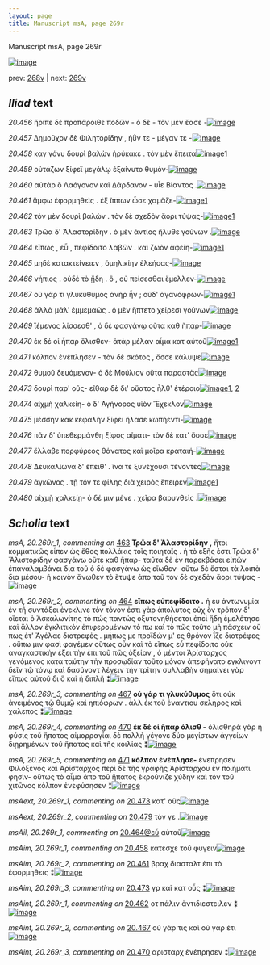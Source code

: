 ```yaml
---
layout: page
title: Manuscript msA, page 269r
---
```


Manuscript msA, page 269r

[![image](http://www.homermultitext.org/iipsrv?OBJ=IIP,1.0&FIF=/project/homer/pyramidal/deepzoom/hmt/vaimg/2017a/VA269RN_0439.tif&WID=100&CVT=JPEG)](http://www.homermultitext.org/ict2/?urn=urn:cite2:hmt:vaimg.2017a:VA269RN_0439)

prev:  [268v](../268v) | next:  [269v](../269v)

## *Iliad* text

*20.456* <a id="20.456"/> ἤριπε δὲ προπάροιθε ποδῶν - ὁ δὲ - τὸν μὲν ἔασε -[![image](http://www.homermultitext.org/iipsrv?OBJ=IIP,1.0&FIF=/project/homer/pyramidal/deepzoom/hmt/vaimg/2017a/VA269RN_0439.tif&RGN=0.2065,0.1838,0.4339,0.02918&WID=1000&CVT=JPEG)](http://www.homermultitext.org/ict2/?urn=urn:cite2:hmt:vaimg.2017a:VA269RN_0439@0.2065,0.1838,0.4339,0.02918)

*20.457* <a id="20.457"/> Δημοῦχον δὲ Φιλητορίδην , ἠΰν τε - μέγαν τε -[![image](http://www.homermultitext.org/iipsrv?OBJ=IIP,1.0&FIF=/project/homer/pyramidal/deepzoom/hmt/vaimg/2017a/VA269RN_0439.tif&RGN=0.2006,0.2055,0.4016,0.02960&WID=1000&CVT=JPEG)](http://www.homermultitext.org/ict2/?urn=urn:cite2:hmt:vaimg.2017a:VA269RN_0439@0.2006,0.2055,0.4016,0.02960)

*20.458* <a id="20.458"/> καγ γόνυ δουρὶ βαλὼν ἠρύκακε . τὸν μὲν ἔπειτα[![image](http://www.homermultitext.org/iipsrv?OBJ=IIP,1.0&FIF=/project/homer/pyramidal/deepzoom/hmt/vaimg/2017a/VA269RN_0439.tif&RGN=0.2065,0.2274,0.4073,0.02600&WID=1000&CVT=JPEG)](http://www.homermultitext.org/ict2/?urn=urn:cite2:hmt:vaimg.2017a:VA269RN_0439@0.2065,0.2274,0.4073,0.02600)[1](#msAim_20.269r_1)

*20.459* <a id="20.459"/> οὐτάζων ξίφεϊ μεγάλῳ ἐξαίνυτο θυμόν-[![image](http://www.homermultitext.org/iipsrv?OBJ=IIP,1.0&FIF=/project/homer/pyramidal/deepzoom/hmt/vaimg/2017a/VA269RN_0439.tif&RGN=0.2012,0.2474,0.4000,0.02863&WID=1000&CVT=JPEG)](http://www.homermultitext.org/ict2/?urn=urn:cite2:hmt:vaimg.2017a:VA269RN_0439@0.2012,0.2474,0.4000,0.02863)

*20.460* <a id="20.460"/> αὐτὰρ ὃ Λαόγονον καὶ Δάρδανον - υἷε Βίαντος .[![image](http://www.homermultitext.org/iipsrv?OBJ=IIP,1.0&FIF=/project/homer/pyramidal/deepzoom/hmt/vaimg/2017a/VA269RN_0439.tif&RGN=0.2021,0.2661,0.4044,0.02614&WID=1000&CVT=JPEG)](http://www.homermultitext.org/ict2/?urn=urn:cite2:hmt:vaimg.2017a:VA269RN_0439@0.2021,0.2661,0.4044,0.02614)

*20.461* <a id="20.461"/> ἄμφω ἐφορμηθεὶς . ἐξ ἵππων ὦσε χαμᾶζε-[![image](http://www.homermultitext.org/iipsrv?OBJ=IIP,1.0&FIF=/project/homer/pyramidal/deepzoom/hmt/vaimg/2017a/VA269RN_0439.tif&RGN=0.2003,0.2842,0.3845,0.02628&WID=1000&CVT=JPEG)](http://www.homermultitext.org/ict2/?urn=urn:cite2:hmt:vaimg.2017a:VA269RN_0439@0.2003,0.2842,0.3845,0.02628)[1](#msAim_20.269r_2)

*20.462* <a id="20.462"/> τὸν μὲν δουρὶ βαλὼν . τὸν δὲ σχεδὸν ἄορι τύψας-[![image](http://www.homermultitext.org/iipsrv?OBJ=IIP,1.0&FIF=/project/homer/pyramidal/deepzoom/hmt/vaimg/2017a/VA269RN_0439.tif&RGN=0.1982,0.3030,0.4274,0.02974&WID=1000&CVT=JPEG)](http://www.homermultitext.org/ict2/?urn=urn:cite2:hmt:vaimg.2017a:VA269RN_0439@0.1982,0.3030,0.4274,0.02974)[1](#msAint_20.269r_1)

*20.463* <a id="20.463"/> Τρῶα δ' Ἀλαστορίδην . ὁ μὲν ἀντίος ἤλυθε γούνων .[![image](http://www.homermultitext.org/iipsrv?OBJ=IIP,1.0&FIF=/project/homer/pyramidal/deepzoom/hmt/vaimg/2017a/VA269RN_0439.tif&RGN=0.1966,0.3241,0.4224,0.02974&WID=1000&CVT=JPEG)](http://www.homermultitext.org/ict2/?urn=urn:cite2:hmt:vaimg.2017a:VA269RN_0439@0.1966,0.3241,0.4224,0.02974)

*20.464* <a id="20.464"/> εἴπως , εὗ , πεφίδοιτο λαβὼν . καὶ ζωὸν ἀφείη-[![image](http://www.homermultitext.org/iipsrv?OBJ=IIP,1.0&FIF=/project/homer/pyramidal/deepzoom/hmt/vaimg/2017a/VA269RN_0439.tif&RGN=0.1969,0.3420,0.4147,0.02808&WID=1000&CVT=JPEG)](http://www.homermultitext.org/ict2/?urn=urn:cite2:hmt:vaimg.2017a:VA269RN_0439@0.1969,0.3420,0.4147,0.02808)[1](#msAil_20.269r_1)

*20.465* <a id="20.465"/> μηδὲ κατακτείνειεν , ὁμηλικίην ἐλεήσας-[![image](http://www.homermultitext.org/iipsrv?OBJ=IIP,1.0&FIF=/project/homer/pyramidal/deepzoom/hmt/vaimg/2017a/VA269RN_0439.tif&RGN=0.1968,0.3603,0.4278,0.02960&WID=1000&CVT=JPEG)](http://www.homermultitext.org/ict2/?urn=urn:cite2:hmt:vaimg.2017a:VA269RN_0439@0.1968,0.3603,0.4278,0.02960)

*20.466* <a id="20.466"/> νήπιος . οὐδὲ τὸ ᾔδη . ὃ , οὐ πείσεσθαι ἔμελλεν-[![image](http://www.homermultitext.org/iipsrv?OBJ=IIP,1.0&FIF=/project/homer/pyramidal/deepzoom/hmt/vaimg/2017a/VA269RN_0439.tif&RGN=0.1962,0.3806,0.4153,0.02780&WID=1000&CVT=JPEG)](http://www.homermultitext.org/ict2/?urn=urn:cite2:hmt:vaimg.2017a:VA269RN_0439@0.1962,0.3806,0.4153,0.02780)

*20.467* <a id="20.467"/> οὐ γάρ τι γλυκύθυμος ἀνὴρ ἦν ; οὐδ' ἀγανόφρων-[![image](http://www.homermultitext.org/iipsrv?OBJ=IIP,1.0&FIF=/project/homer/pyramidal/deepzoom/hmt/vaimg/2017a/VA269RN_0439.tif&RGN=0.1977,0.3986,0.4132,0.03154&WID=1000&CVT=JPEG)](http://www.homermultitext.org/ict2/?urn=urn:cite2:hmt:vaimg.2017a:VA269RN_0439@0.1977,0.3986,0.4132,0.03154)[1](#msAint_20.269r_2)

*20.468* <a id="20.468"/> ἀλλὰ μάλ' ἐμμεμαώς . ὁ μὲν ἥπτετο χείρεσι γούνων[![image](http://www.homermultitext.org/iipsrv?OBJ=IIP,1.0&FIF=/project/homer/pyramidal/deepzoom/hmt/vaimg/2017a/VA269RN_0439.tif&RGN=0.1964,0.4178,0.4300,0.03071&WID=1000&CVT=JPEG)](http://www.homermultitext.org/ict2/?urn=urn:cite2:hmt:vaimg.2017a:VA269RN_0439@0.1964,0.4178,0.4300,0.03071)

*20.469* <a id="20.469"/> ϊέμενος λίσσεσθ' , ὁ δὲ φασγάνῳ οῦτα καθ ῆπαρ-[![image](http://www.homermultitext.org/iipsrv?OBJ=IIP,1.0&FIF=/project/homer/pyramidal/deepzoom/hmt/vaimg/2017a/VA269RN_0439.tif&RGN=0.1945,0.4364,0.4248,0.02946&WID=1000&CVT=JPEG)](http://www.homermultitext.org/ict2/?urn=urn:cite2:hmt:vaimg.2017a:VA269RN_0439@0.1945,0.4364,0.4248,0.02946)

*20.470* <a id="20.470"/> ἐκ δέ οἱ ἧπαρ ὄλισθεν- ἀτὰρ μέλαν αἷμα κατ αὐτοῦ[![image](http://www.homermultitext.org/iipsrv?OBJ=IIP,1.0&FIF=/project/homer/pyramidal/deepzoom/hmt/vaimg/2017a/VA269RN_0439.tif&RGN=0.1982,0.4541,0.4436,0.03043&WID=1000&CVT=JPEG)](http://www.homermultitext.org/ict2/?urn=urn:cite2:hmt:vaimg.2017a:VA269RN_0439@0.1982,0.4541,0.4436,0.03043)[1](#msAint_20.269r_3)

*20.471* <a id="20.471"/> κόλπον ἐνέπλησεν - τὸν δὲ σκότος , ὄσσε κάλυψε[![image](http://www.homermultitext.org/iipsrv?OBJ=IIP,1.0&FIF=/project/homer/pyramidal/deepzoom/hmt/vaimg/2017a/VA269RN_0439.tif&RGN=0.1971,0.4732,0.4228,0.02835&WID=1000&CVT=JPEG)](http://www.homermultitext.org/ict2/?urn=urn:cite2:hmt:vaimg.2017a:VA269RN_0439@0.1971,0.4732,0.4228,0.02835)

*20.472* <a id="20.472"/> θυμοῦ δευόμενον- ὁ δὲ Μούλιον οῦτα παραστὰς[![image](http://www.homermultitext.org/iipsrv?OBJ=IIP,1.0&FIF=/project/homer/pyramidal/deepzoom/hmt/vaimg/2017a/VA269RN_0439.tif&RGN=0.1898,0.4895,0.4328,0.03181&WID=1000&CVT=JPEG)](http://www.homermultitext.org/ict2/?urn=urn:cite2:hmt:vaimg.2017a:VA269RN_0439@0.1898,0.4895,0.4328,0.03181)

*20.473* <a id="20.473"/> δουρὶ παρ' οῦς- εῖθαρ δὲ δι' οὔατος ἦλθ' ἑτέροιο[![image](http://www.homermultitext.org/iipsrv?OBJ=IIP,1.0&FIF=/project/homer/pyramidal/deepzoom/hmt/vaimg/2017a/VA269RN_0439.tif&RGN=0.1909,0.5115,0.4234,0.02891&WID=1000&CVT=JPEG)](http://www.homermultitext.org/ict2/?urn=urn:cite2:hmt:vaimg.2017a:VA269RN_0439@0.1909,0.5115,0.4234,0.02891)[1](#msAim_20.269r_3), [2](#msAext_20.269r_1)

*20.474* <a id="20.474"/> αἰχμὴ χαλκείη- ὁ δ' Ἀγήνορος υἱὸν Ἔχεκλον[![image](http://www.homermultitext.org/iipsrv?OBJ=IIP,1.0&FIF=/project/homer/pyramidal/deepzoom/hmt/vaimg/2017a/VA269RN_0439.tif&RGN=0.1898,0.5320,0.4022,0.02739&WID=1000&CVT=JPEG)](http://www.homermultitext.org/ict2/?urn=urn:cite2:hmt:vaimg.2017a:VA269RN_0439@0.1898,0.5320,0.4022,0.02739)

*20.475* <a id="20.475"/> μέσσην κακ κεφαλὴν ξίφει ἤλασε κωπήεντι-[![image](http://www.homermultitext.org/iipsrv?OBJ=IIP,1.0&FIF=/project/homer/pyramidal/deepzoom/hmt/vaimg/2017a/VA269RN_0439.tif&RGN=0.1881,0.5497,0.4300,0.02932&WID=1000&CVT=JPEG)](http://www.homermultitext.org/ict2/?urn=urn:cite2:hmt:vaimg.2017a:VA269RN_0439@0.1881,0.5497,0.4300,0.02932)

*20.476* <a id="20.476"/> πᾶν δ' ὑπεθερμάνθη ξίφος αἵματι- τὸν δὲ κατ' ὄσσε[![image](http://www.homermultitext.org/iipsrv?OBJ=IIP,1.0&FIF=/project/homer/pyramidal/deepzoom/hmt/vaimg/2017a/VA269RN_0439.tif&RGN=0.1883,0.5693,0.4521,0.02766&WID=1000&CVT=JPEG)](http://www.homermultitext.org/ict2/?urn=urn:cite2:hmt:vaimg.2017a:VA269RN_0439@0.1883,0.5693,0.4521,0.02766)

*20.477* <a id="20.477"/> ἔλλαβε πορφύρεος θάνατος καὶ μοῖρα κραταιή-[![image](http://www.homermultitext.org/iipsrv?OBJ=IIP,1.0&FIF=/project/homer/pyramidal/deepzoom/hmt/vaimg/2017a/VA269RN_0439.tif&RGN=0.1868,0.5876,0.4407,0.02642&WID=1000&CVT=JPEG)](http://www.homermultitext.org/ict2/?urn=urn:cite2:hmt:vaimg.2017a:VA269RN_0439@0.1868,0.5876,0.4407,0.02642)

*20.478* <a id="20.478"/> Δευκαλίωνα δ' ἔπειθ' . ἵνα τε ξυνέχουσι τένοντες[![image](http://www.homermultitext.org/iipsrv?OBJ=IIP,1.0&FIF=/project/homer/pyramidal/deepzoom/hmt/vaimg/2017a/VA269RN_0439.tif&RGN=0.1636,0.6061,0.4655,0.02918&WID=1000&CVT=JPEG)](http://www.homermultitext.org/ict2/?urn=urn:cite2:hmt:vaimg.2017a:VA269RN_0439@0.1636,0.6061,0.4655,0.02918)

*20.479* <a id="20.479"/> ἀγκῶνος . τῇ τόν τε φίλης διὰ χειρὸς ἔπειρεν[![image](http://www.homermultitext.org/iipsrv?OBJ=IIP,1.0&FIF=/project/homer/pyramidal/deepzoom/hmt/vaimg/2017a/VA269RN_0439.tif&RGN=0.1842,0.6275,0.4269,0.02586&WID=1000&CVT=JPEG)](http://www.homermultitext.org/ict2/?urn=urn:cite2:hmt:vaimg.2017a:VA269RN_0439@0.1842,0.6275,0.4269,0.02586)[1](#msAext_20.269r_2)

*20.480* <a id="20.480"/> αἰχμῇ χαλκείῃ- ὁ δέ μιν μένε . χεῖρα βαρυνθεὶς .[![image](http://www.homermultitext.org/iipsrv?OBJ=IIP,1.0&FIF=/project/homer/pyramidal/deepzoom/hmt/vaimg/2017a/VA269RN_0439.tif&RGN=0.1822,0.6465,0.4490,0.02863&WID=1000&CVT=JPEG)](http://www.homermultitext.org/ict2/?urn=urn:cite2:hmt:vaimg.2017a:VA269RN_0439@0.1822,0.6465,0.4490,0.02863)

## *Scholia* text

*msA, 20.269r_1, commenting on* [463](#463)  <a id="msA_20.269r_1"/> **Τρῶα δ' Ἀλαστορίδην ,** ἤτοι κομματικῶς εἶπεν ὡς ἔθος πολλάκις τοῖς ποιηταῖς . ὴ τὸ εξῆς ἐστι Τρῶα δ' Ἄλιστοριδην φασγάνω οῦτε καθ ῆπαρ- ταῦτα δὲ ἐν παρεκβάσει εἰπῶν ἐπαναλαμβάνει δια τοῦ ὁ δὲ φασγάνω ὡς εἴωθεν- οὔτω δὲ ἔσται τὰ λοιπὰ δια μέσου- ἠ κοινὸν ἄνωθεν τὸ ἔτυψε ἀπο τοῦ τον δὲ σχεδὸν ἄορι τύψας -[![image](http://www.homermultitext.org/iipsrv?OBJ=IIP,1.0&FIF=/project/homer/pyramidal/deepzoom/hmt/vaimg/2017a/VA269RN_0439.tif&RGN=0.2117,0.07109,0.6299,0.06086&WID=1000&CVT=JPEG)](http://www.homermultitext.org/ict2/?urn=urn:cite2:hmt:vaimg.2017a:VA269RN_0439@0.2117,0.07109,0.6299,0.06086)

*msA, 20.269r_2, commenting on* [464](#464)  <a id="msA_20.269r_2"/> **εἴπως εὐπεφίδοιτο .** ἡ ευ ἀντωνυμία ἐν τῆ συντάξει ἐνεκλινε τὸν τόνον ἐστι γὰρ ἀπολυτος οὐχ ὅν τρόπον δ' οἴεται ὀ Ἀσκαλωνίτης τὸ πώς παντώς οξυτονηθήσεται ἐπεὶ ἤδη ἐμελέτησε καὶ ἄλλον ἐγκλιτικὸν ἐπιφερομένων τὸ πω καὶ τὸ πῶς τοῦτο μὴ πάσχειν οὔ πως έτ' Ἀγέλαε διοτρεφὲς . μήπως με προϊδών μ' ες θρόνον ΐζε διοτρέφες . οὔπω μιν φασὶ φαγέμεν οὕτως οὖν καὶ τὸ εἴπως εὖ πεφίδοιτο οὐκ αναγκαστικὴν έξει τὴν ἐπι τοῦ πῶς ὀξείαν , ὁ μέντοι Ἀρίσταρχος γενόμενος κατα ταύτην τὴν προσῳδίαν τοῦτο μόνον ἀπεφήνατο εγκλινοντ δεῖν τῷ τόνῳ καὶ δασύνοντ λέγειν τὴν τρίτην συλλαβὴν σημαίνει γὰρ εἴπως αὐτοῦ δι ὃ καὶ ἡ διπλῆ ⁑[![image](http://www.homermultitext.org/iipsrv?OBJ=IIP,1.0&FIF=/project/homer/pyramidal/deepzoom/hmt/vaimg/2017a/VA269RN_0439.tif&RGN=0.6328,0.3225,0.1982,0.2790&WID=1000&CVT=JPEG)](http://www.homermultitext.org/ict2/?urn=urn:cite2:hmt:vaimg.2017a:VA269RN_0439@0.6328,0.3225,0.1982,0.2790)

*msA, 20.269r_3, commenting on* [467](#467)  <a id="msA_20.269r_3"/> **οὐ γάρ τι γλυκύθυμος** ὅτι οὐκ ἀνειμένος τῷ θυμῷ καὶ ηπιόφρων . ἀλλ ἐκ τοῦ ἐναντιου σκληρος καὶ χαλεπος ⁑[![image](http://www.homermultitext.org/iipsrv?OBJ=IIP,1.0&FIF=/project/homer/pyramidal/deepzoom/hmt/vaimg/2017a/VA269RN_0439.tif&RGN=0.6437,0.5964,0.1802,0.06086&WID=1000&CVT=JPEG)](http://www.homermultitext.org/ict2/?urn=urn:cite2:hmt:vaimg.2017a:VA269RN_0439@0.6437,0.5964,0.1802,0.06086)

*msA, 20.269r_4, commenting on* [470](#470)  <a id="msA_20.269r_4"/> **ἐκ δέ οἰ ῆπαρ όλισθ -** ὀλισθηρὰ γὰρ ἡ φύσις τοῦ ἥπατος αἱμορραγίαι δὲ πολλὴ γέγονε δύο μεγίστων ἀγγείων διῃρημένων τοῦ ἥπατος καὶ τῆς κοιλίας ⁑[![image](http://www.homermultitext.org/iipsrv?OBJ=IIP,1.0&FIF=/project/homer/pyramidal/deepzoom/hmt/vaimg/2017a/VA269RN_0439.tif&RGN=0.1829,0.6521,0.6356,0.05892&WID=1000&CVT=JPEG)](http://www.homermultitext.org/ict2/?urn=urn:cite2:hmt:vaimg.2017a:VA269RN_0439@0.1829,0.6521,0.6356,0.05892)

*msA, 20.269r_5, commenting on* [471](#471)  <a id="msA_20.269r_5"/> **κόλπον ἐνέπλησε-** ἐνεπρησεν Φιλόξενος καὶ Ἀρίσταρχος περὶ δὲ τῆς γραφῆς Ἀρίσταρχου ἐν ποιήματι φησὶν- οὕτως τὸ αἷμα ἀπο τοῦ ἥπατος ἐκρούνιζε χύδην καὶ τὸν τοῦ χιτῶνος κόλπον ἐνεφύσησεν ⁑[![image](http://www.homermultitext.org/iipsrv?OBJ=IIP,1.0&FIF=/project/homer/pyramidal/deepzoom/hmt/vaimg/2017a/VA269RN_0439.tif&RGN=0.1805,0.6947,0.6253,0.05560&WID=1000&CVT=JPEG)](http://www.homermultitext.org/ict2/?urn=urn:cite2:hmt:vaimg.2017a:VA269RN_0439@0.1805,0.6947,0.6253,0.05560)

*msAext, 20.269r_1, commenting on* [20.473](#20.473)  <a id="msAext_20.269r_1"/> κατ' οῦς[![image](http://www.homermultitext.org/iipsrv?OBJ=IIP,1.0&FIF=/project/homer/pyramidal/deepzoom/hmt/vaimg/2017a/VA269RN_0439.tif&RGN=0.8382,0.5217,0.06080,0.02365&WID=1000&CVT=JPEG)](http://www.homermultitext.org/ict2/?urn=urn:cite2:hmt:vaimg.2017a:VA269RN_0439@0.8382,0.5217,0.06080,0.02365)

*msAext, 20.269r_2, commenting on* [20.479](#20.479)  <a id="msAext_20.269r_2"/> τόν γε .[![image](http://www.homermultitext.org/iipsrv?OBJ=IIP,1.0&FIF=/project/homer/pyramidal/deepzoom/hmt/vaimg/2017a/VA269RN_0439.tif&RGN=0.8220,0.6404,0.04956,0.01936&WID=1000&CVT=JPEG)](http://www.homermultitext.org/ict2/?urn=urn:cite2:hmt:vaimg.2017a:VA269RN_0439@0.8220,0.6404,0.04956,0.01936)

*msAil, 20.269r_1, commenting on* [20.464@εὗ](#20.464@εὗ)  <a id="msAil_20.269r_1"/> αὐτοῦ[![image](http://www.homermultitext.org/iipsrv?OBJ=IIP,1.0&FIF=/project/homer/pyramidal/deepzoom/hmt/vaimg/2017a/VA269RN_0439.tif&RGN=0.3014,0.3386,0.02966,0.01093&WID=1000&CVT=JPEG)](http://www.homermultitext.org/ict2/?urn=urn:cite2:hmt:vaimg.2017a:VA269RN_0439@0.3014,0.3386,0.02966,0.01093)

*msAim, 20.269r_1, commenting on* [20.458](#20.458)  <a id="msAim_20.269r_1"/> κατεσχε τοῦ φυγειν[![image](http://www.homermultitext.org/iipsrv?OBJ=IIP,1.0&FIF=/project/homer/pyramidal/deepzoom/hmt/vaimg/2017a/VA269RN_0439.tif&RGN=0.5855,0.2209,0.09138,0.02213&WID=1000&CVT=JPEG)](http://www.homermultitext.org/ict2/?urn=urn:cite2:hmt:vaimg.2017a:VA269RN_0439@0.5855,0.2209,0.09138,0.02213)

*msAim, 20.269r_2, commenting on* [20.461](#20.461)  <a id="msAim_20.269r_2"/> βραχ διασταλτ ἐπι τὸ ἐφορμηθεις ⁑[![image](http://www.homermultitext.org/iipsrv?OBJ=IIP,1.0&FIF=/project/homer/pyramidal/deepzoom/hmt/vaimg/2017a/VA269RN_0439.tif&RGN=0.6197,0.2831,0.1004,0.03582&WID=1000&CVT=JPEG)](http://www.homermultitext.org/ict2/?urn=urn:cite2:hmt:vaimg.2017a:VA269RN_0439@0.6197,0.2831,0.1004,0.03582)

*msAim, 20.269r_3, commenting on* [20.473](#20.473)  <a id="msAim_20.269r_3"/> γρ καὶ κατ οὗς ⁑[![image](http://www.homermultitext.org/iipsrv?OBJ=IIP,1.0&FIF=/project/homer/pyramidal/deepzoom/hmt/vaimg/2017a/VA269RN_0439.tif&RGN=0.6116,0.5144,0.03150,0.02379&WID=1000&CVT=JPEG)](http://www.homermultitext.org/ict2/?urn=urn:cite2:hmt:vaimg.2017a:VA269RN_0439@0.6116,0.5144,0.03150,0.02379)

*msAint, 20.269r_1, commenting on* [20.462](#20.462)  <a id="msAint_20.269r_1"/> οτ πάλιν ἀντιδιεστειλεν ⁑[![image](http://www.homermultitext.org/iipsrv?OBJ=IIP,1.0&FIF=/project/homer/pyramidal/deepzoom/hmt/vaimg/2017a/VA269RN_0439.tif&RGN=0.1203,0.3059,0.08401,0.03416&WID=1000&CVT=JPEG)](http://www.homermultitext.org/ict2/?urn=urn:cite2:hmt:vaimg.2017a:VA269RN_0439@0.1203,0.3059,0.08401,0.03416)

*msAint, 20.269r_2, commenting on* [20.467](#20.467)  <a id="msAint_20.269r_2"/> οὐ γάρ τις καὶ οὐ γαρ έτι[![image](http://www.homermultitext.org/iipsrv?OBJ=IIP,1.0&FIF=/project/homer/pyramidal/deepzoom/hmt/vaimg/2017a/VA269RN_0439.tif&RGN=0.1330,0.3983,0.05343,0.02434&WID=1000&CVT=JPEG)](http://www.homermultitext.org/ict2/?urn=urn:cite2:hmt:vaimg.2017a:VA269RN_0439@0.1330,0.3983,0.05343,0.02434)

*msAint, 20.269r_3, commenting on* [20.470](#20.470)  <a id="msAint_20.269r_3"/> αρισταρχ ἐνέπρησεν ⁑[![image](http://www.homermultitext.org/iipsrv?OBJ=IIP,1.0&FIF=/project/homer/pyramidal/deepzoom/hmt/vaimg/2017a/VA269RN_0439.tif&RGN=0.1221,0.4718,0.07074,0.03416&WID=1000&CVT=JPEG)](http://www.homermultitext.org/ict2/?urn=urn:cite2:hmt:vaimg.2017a:VA269RN_0439@0.1221,0.4718,0.07074,0.03416)